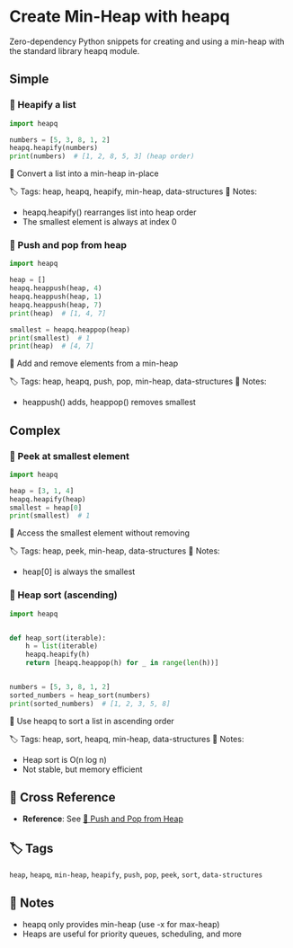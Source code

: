 # Create Min-Heap with heapq

Zero-dependency Python snippets for creating and using a min-heap with the standard library heapq module.

## Simple

### 🧩 Heapify a list

```python
import heapq

numbers = [5, 3, 8, 1, 2]
heapq.heapify(numbers)
print(numbers)  # [1, 2, 8, 5, 3] (heap order)
```

📂 Convert a list into a min-heap in-place

🏷️ Tags: heap, heapq, heapify, min-heap, data-structures
📝 Notes:
- heapq.heapify() rearranges list into heap order
- The smallest element is always at index 0

### 🧩 Push and pop from heap

```python
import heapq

heap = []
heapq.heappush(heap, 4)
heapq.heappush(heap, 1)
heapq.heappush(heap, 7)
print(heap)  # [1, 4, 7]

smallest = heapq.heappop(heap)
print(smallest)  # 1
print(heap)  # [4, 7]
```

📂 Add and remove elements from a min-heap

🏷️ Tags: heap, heapq, push, pop, min-heap, data-structures
📝 Notes:
- heappush() adds, heappop() removes smallest

## Complex

### 🧩 Peek at smallest element

```python
import heapq

heap = [3, 1, 4]
heapq.heapify(heap)
smallest = heap[0]
print(smallest)  # 1
```

📂 Access the smallest element without removing

🏷️ Tags: heap, peek, min-heap, data-structures
📝 Notes:
- heap[0] is always the smallest

### 🧩 Heap sort (ascending)

```python
import heapq


def heap_sort(iterable):
    h = list(iterable)
    heapq.heapify(h)
    return [heapq.heappop(h) for _ in range(len(h))]


numbers = [5, 3, 8, 1, 2]
sorted_numbers = heap_sort(numbers)
print(sorted_numbers)  # [1, 2, 3, 5, 8]
```

📂 Use heapq to sort a list in ascending order

🏷️ Tags: heap, sort, heapq, min-heap, data-structures
📝 Notes:
- Heap sort is O(n log n)
- Not stable, but memory efficient

## 🔗 Cross Reference

- **Reference**: See [📂 Push and Pop from Heap](heap_push_pop.md)

## 🏷️ Tags

`heap`, `heapq`, `min-heap`, `heapify`, `push`, `pop`, `peek`, `sort`, `data-structures`

## 📝 Notes
- heapq only provides min-heap (use -x for max-heap)
- Heaps are useful for priority queues, scheduling, and more
